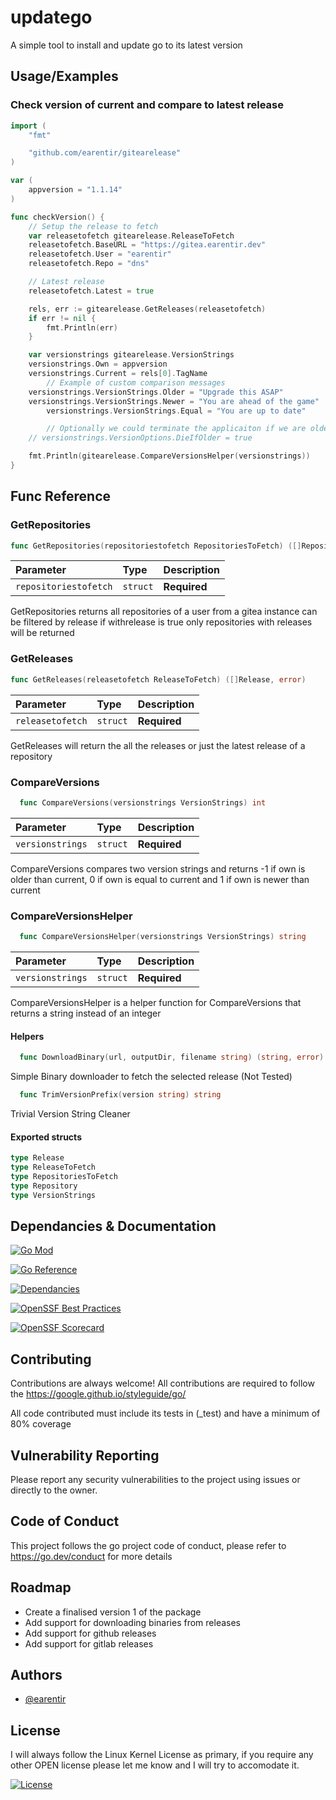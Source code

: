 # updatego

A simple tool to install and update go to its latest version

## Usage/Examples

### Check version of current and compare to latest release
```go
import (
	"fmt"

	"github.com/earentir/gitearelease"
)

var (
	appversion = "1.1.14"
)

func checkVersion() {
	// Setup the release to fetch
	var releasetofetch gitearelease.ReleaseToFetch
	releasetofetch.BaseURL = "https://gitea.earentir.dev"
	releasetofetch.User = "earentir"
	releasetofetch.Repo = "dns"

	// Latest release
	releasetofetch.Latest = true

	rels, err := gitearelease.GetReleases(releasetofetch)
	if err != nil {
		fmt.Println(err)
	}

	var versionstrings gitearelease.VersionStrings
	versionstrings.Own = appversion
	versionstrings.Current = rels[0].TagName
        // Example of custom comparison messages
	versionstrings.VersionStrings.Older = "Upgrade this ASAP"
	versionstrings.VersionStrings.Newer = "You are ahead of the game"
        versionstrings.VersionStrings.Equal = "You are up to date"

        // Optionally we could terminate the applicaiton if we are older than latest release
	// versionstrings.VersionOptions.DieIfOlder = true

	fmt.Println(gitearelease.CompareVersionsHelper(versionstrings))
}
```


## Func Reference

### GetRepositories
```go
func GetRepositories(repositoriestofetch RepositoriesToFetch) ([]Repository, error)
```
| Parameter | Type     | Description                |
| :-------- | :------- | :------------------------- |
| `repositoriestofetch` | `struct` | **Required**  |

GetRepositories returns all repositories of a user from a gitea instance can be filtered by release if withrelease is true only repositories with releases will be returned

### GetReleases
```go
func GetReleases(releasetofetch ReleaseToFetch) ([]Release, error)
```

| Parameter | Type     | Description                |
| :-------- | :------- | :------------------------- |
| `releasetofetch` | `struct` | **Required**  |

GetReleases will return the all the releases or just the latest release of a repository

### CompareVersions
```go
  func CompareVersions(versionstrings VersionStrings) int
```

| Parameter | Type     | Description                |
| :-------- | :------- | :------------------------- |
| `versionstrings` | `struct` | **Required**  |

CompareVersions compares two version strings and returns  -1 if own is older than current, 0 if own is equal to current and 1 if own is newer than current

### CompareVersionsHelper
```go
  func CompareVersionsHelper(versionstrings VersionStrings) string
```

| Parameter | Type  | Description   |
| :-------- | :----- | :----------- |
| `versionstrings`  | `struct` | **Required** |

CompareVersionsHelper is a helper function for CompareVersions that returns a string instead of an integer

#### Helpers
```go
  func DownloadBinary(url, outputDir, filename string) (string, error)
```
Simple Binary downloader to fetch the selected release (Not Tested)

```go
  func TrimVersionPrefix(version string) string
```
Trivial Version String Cleaner


#### Exported structs
```go
type Release
type ReleaseToFetch
type RepositoriesToFetch
type Repository
type VersionStrings
```
## Dependancies & Documentation
[![Go Mod](https://img.shields.io/github/go-mod/go-version/earentir/gitearelease)]()

[![Go Reference](https://pkg.go.dev/badge/github.com/earentir/gitearelease.svg)](https://pkg.go.dev/github.com/earentir/gitearelease)

[![Dependancies](https://img.shields.io/librariesio/github/earentir/gitearelease)]()

[![OpenSSF Best Practices](https://www.bestpractices.dev/projects/8581/badge)](https://www.bestpractices.dev/projects/8581)

[![OpenSSF Scorecard](https://api.securityscorecards.dev/projects/github.com/earentir/gitearelease/badge)](https://securityscorecards.dev/viewer/?uri=github.com/earentir/gitearelease)


## Contributing

Contributions are always welcome!
All contributions are required to follow the https://google.github.io/styleguide/go/

All code contributed must include its tests in (_test) and have a minimum of 80% coverage

## Vulnerability Reporting

Please report any security vulnerabilities to the project using issues or directly to the owner.

## Code of Conduct
 This project follows the go project code of conduct, please refer to https://go.dev/conduct for more details

## Roadmap

- Create a finalised version 1 of the package
- Add support for downloading binaries from releases
- Add support for github releases
- Add support for gitlab releases

## Authors

- [@earentir](https://www.github.com/earentir)


## License

I will always follow the Linux Kernel License as primary, if you require any other OPEN license please let me know and I will try to accomodate it.

[![License](https://img.shields.io/github/license/earentir/gitearelease)](https://opensource.org/license/gpl-2-0)
